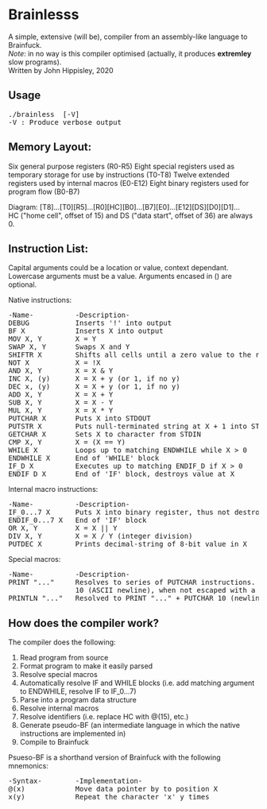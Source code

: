 # Brainlesss
A simple, extensive (will be), compiler from an assembly-like language to Brainfuck.<br>
<i>Note</i>: in no way is this compiler optimised (actually, it produces <b>extremley</b> slow programs).<br>
Written by John Hippisley, 2020

## Usage
<pre>
./brainless <source-file> [-V] 
-V : Produce verbose output
</pre>

## Memory Layout:
Six general purpose registers (R0-R5)
Eight special registers used as temporary storage for use by instructions (T0-T8)
Twelve extended registers used by internal macros (E0-E12)
Eight binary registers used for program flow (B0-B7) 

Diagram: 
[T8]...[T0][R5]...[R0][HC][B0]...[B7][E0]...[E12][DS][D0][D1]...  		
HC ("home cell", offset of 15) and DS ("data start", offset of 36) are always 0.

## Instruction List: 		
Capital arguments could be a location or value, context dependant.
Lowercase arguments must be a value.
Arguments encased in () are optional.

Native instructions:
<pre>
-Name-			-Description-	
DEBUG			Inserts '!' into output
BF X 			Inserts X into output
MOV	X, Y		X = Y
SWAP X, Y		Swaps X and Y
SHIFTR X		Shifts all cells until a zero value to the right starting at X, @(X) == 0
NOT	X			X = !X
AND X, Y		X = X & Y
INC	X, (y)		X = X + y (or 1, if no y)
DEC	x, (y)		X = X + y (or 1, if no y)
ADD X, Y		X = X + Y
SUB X, Y		X = X - Y
MUL X, Y		X = X * Y
PUTCHAR	X		Puts X into STDOUT
PUTSTR X		Puts null-terminated string at X + 1 into STDOUT, @(X) == 0 
GETCHAR	X		Sets X to character from STDIN	
CMP	X, Y		X = (X == Y)	
WHILE X			Loops up to matching ENDWHILE while X > 0
ENDWHILE X		End of 'WHILE' block
IF_D X			Executes up to matching ENDIF_D if X > 0 
ENDIF_D X		End of 'IF' block, destroys value at X
</pre>

Internal macro instructions:
<pre>
-Name-			-Description-
IF_0...7 X		Puts X into binary register, thus not destroying the value
ENDIF_0...7 X	End of 'IF' block
OR X, Y			X = X || Y
DIV X, Y		X = X / Y (integer division)
PUTDEC X		Prints decimal-string of 8-bit value in X
</pre>

Special macros:
<pre>
-Name-			-Description-
PRINT "..."		Resolves to series of PUTCHAR instructions. '\n' is resolved to
				10 (ASCII newline), when not escaped with a preceeding '\'
PRINTLN "..."	Resolved to PRINT "..." + PUTCHAR 10 (newline)
</pre>

## How does the compiler work? 
The compiler does the following: 
1. Read program from source
2. Format program to make it easily parsed
3. Resolve special macros 
4. Automatically resolve IF and WHILE blocks (i.e. add matching argument to ENDWHILE, resolve IF to IF_0...7)
5. Parse into a program data structure
6. Resolve internal macros
7. Resolve identifiers (i.e. replace HC with @(15), etc.)
8. Generate pseudo-BF (an intermediate language in which the native instructions are implemented in)
9. Compile to Brainfuck

Psueso-BF is a shorthand version of Brainfuck with the following mnemonics:
<pre>
-Syntax-		-Implementation-
@(x)			Move data pointer by to position X
x(y)			Repeat the character 'x' y times
</pre>
